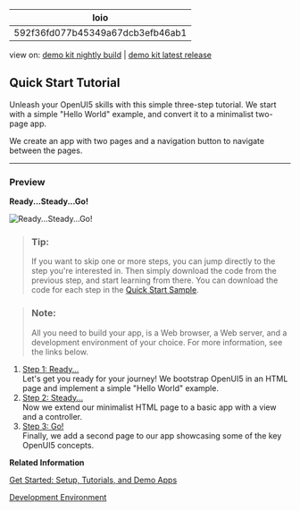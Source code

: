 <!-- loio592f36fd077b45349a67dcb3efb46ab1 -->

| loio |
| -----|
| 592f36fd077b45349a67dcb3efb46ab1 |

<div id="loio">

view on: [demo kit nightly build](https://sdk.openui5.org/nightly/#/topic/592f36fd077b45349a67dcb3efb46ab1) | [demo kit latest release](https://sdk.openui5.org/topic/592f36fd077b45349a67dcb3efb46ab1)</div>

## Quick Start Tutorial

Unleash your OpenUI5 skills with this simple three-step tutorial. We start with a simple "Hello World" example, and convert it to a minimalist two-page app.

We create an app with two pages and a navigation button to navigate between the pages.

***

### Preview

  
  
**Ready...Steady...Go!**

 ![](images/loio443918d392b94ec58e0f84df6ec54d46_LowRes.png "Ready...Steady...Go!") 

> ### Tip:  
> If you want to skip one or more steps, you can jump directly to the step you're interested in. Then simply download the code from the previous step, and start learning from there. You can download the code for each step in the [Quick Start Sample](https://sdk.openui5.org/entity/sap.m.tutorial.quickstart). 

> ### Note:  
> All you need to build your app, is a Web browser, a Web server, and a development environment of your choice. For more information, see the links below.

1.  [Step 1: Ready...](Step_1_Ready_851bde4.md "Let's get you ready for your journey! We bootstrap OpenUI5 in an HTML page and
		implement a simple &quot;Hello World&quot; example.")  
Let's get you ready for your journey! We bootstrap OpenUI5 in an HTML page and implement a simple "Hello World" example.
2.  [Step 2: Steady...](Step_2_Steady_128214a.md "Now we extend our minimalist HTML page to a basic app with a view and a controller.")  
Now we extend our minimalist HTML page to a basic app with a view and a controller.
3.  [Step 3: Go!](Step_3_Go_073d107.md "Finally, we add a second page to our app showcasing some of the key OpenUI5
		concepts.")  
Finally, we add a second page to our app showcasing some of the key OpenUI5 concepts.

**Related Information**  


[Get Started: Setup, Tutorials, and Demo Apps](Get_Started_Setup_Tutorials_and_Demo_Apps_8b49fc1.md "Set up your development environment and go through our tutorials. They introduce you to all major development paradigms of OpenUI5 using practical examples in an interactive format. The demo apps show OpenUI5 in action.")

[Development Environment](Development_Environment_7bb04e0.md "This part of the documentation introduces you to some common and recommended use cases for the installation, configuration, and setup of OpenUI5 development environments.")

